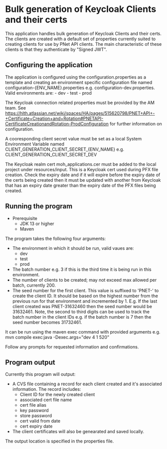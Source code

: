 # Bulk generation of Keycloak Clients and their certs

This application handles bulk generation of Keycloak Clients and their certs. The clients are created with a default set of properties currently suited to creating
clients for use by PNet API clients. The main characteristic of these clients is that they authenticate by "Signed JWT".

## Configuring the application
The application is configured using the configuration.properties as a template and creating an environment specific configuration file named configuration-{ENV_NAME}.properties e.g. configuration-dev.properties. Valid environments are:
    - dev
    - test
    - prod

The Keycloak connection related properties must be provided by the AM team. See https://hlth.atlassian.net/wiki/spaces/HA/pages/515620798/PNET+API+-+Certificate+Creation+and+Rotation#PNETAPI-CertificateCreationandRotation-ProdConfiguration for further information on configuration.

A cooresponding client secret value must be set as a local System Environment Variable named CLIENT_GENERATION_CLIENT_SECRET_{ENV_NAME} e.g. CLIENT_GENERATION_CLIENT_SECRET_DEV

The Keycloak realm cert moh_applications.cer must be added to the local project under resources/input. This is a Keycloak cert used during PFX file creation. Check the expiry date and if it will expire before the expiry date of the certs being created then it must be updated with another from Keycloak that has an expiry date greater than the expiry date of the PFX files being created.

## Running the program

- Prerequisite
	- JDK 13 or higher
    - Maven

The program takes the following four arguments:
- The environment in which it should be run, valid vaues are:
    - dev
    - test
    - prod
- The batch number e.g. 3 if this is the third time it is being run in this environment.
- The number of clients to be created; may not exceed max allowed per batch, currently 200.
- The seed number for the first client. This value is suffixed to 'PNET-' to create the client ID. It should be based on the highest number from the previous run for that environment and incremented by 1. E.g. If the last client created was PNET-31632460 then the seed number would be 31632461. Note, the second to third digits can be used to track the batch number in the client IDs e.g. if the batch number is 7 then the seed number becomes 31732461.


It can be run using the maven exec command with provided arguments e.g.
	 mvn compile exec:java -Dexec.args="dev 4 1 520"

Follow any prompts for requested information and confirmations.

## Program output

Currently this program will output:
- A CVS file containing a record for each client created and it's associated information. The record includes:
	- Client ID for the newly created client
    - associated cert file name
    - cert file alias
    - key password
    - store password
    - cert valid from date
    - cert expiry date
- The client certificates will also be genearated and saved locally. 

The output location is specified in the properties file.

